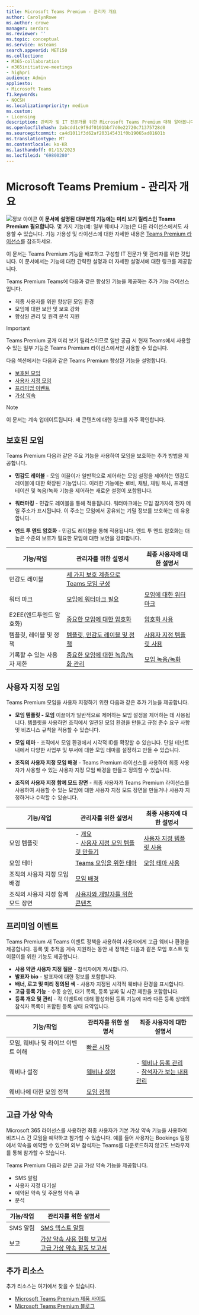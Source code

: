 ```yaml
---
title: Microsoft Teams Premium - 관리자 개요
author: CarolynRowe
ms.author: crowe
manager: serdars
ms.reviewer: ''
ms.topic: conceptual
ms.service: msteams
search.appverid: MET150
ms.collection:
- M365-collaboration
- m365initiative-meetings
- highpri
audience: Admin
appliesto:
- Microsoft Teams
f1.keywords:
- NOCSH
ms.localizationpriority: medium
ms.custom:
- Licensing
description: 관리자 및 IT 전문가를 위한 Microsoft Teams Premium 대해 알아봅니다.
ms.openlocfilehash: 2abcdd1c9f9df0101bbf7d0e22720c71375728d0
ms.sourcegitcommit: ca4d1011f3d62af203145431f0b19065ad81601b
ms.translationtype: MT
ms.contentlocale: ko-KR
ms.lasthandoff: 01/13/2023
ms.locfileid: "69800280"
---
```

# <a name="microsoft-teams-premium---overview-for-administrators"></a>Microsoft Teams Premium - 관리자 개요

![정보 아이콘](media/info.png) **이 문서에 설명된 대부분의 기능에는 미리 보기 릴리스인 Teams Premium 필요합니다.** 몇 가지 기능(예: 일부 웨비나 기능)은 다른 라이선스에서도 사용할 수 있습니다. 기능 가용성 및 라이선스에 대한 자세한 내용은 [Teams Premium 라이선스](teams-add-on-licensing/licensing-enhance-teams.md)를 참조하세요.

이 문서는 Teams Premium 기능을 배포하고 구성할 IT 전문가 및 관리자를 위한 것입니다. 이 문서에서는 기능에 대한 간략한 설명과 더 자세한 설명서에 대한 링크를 제공합니다.

Teams Premium Teams에 다음과 같은 향상된 기능을 제공하는 추가 기능 라이선스입니다.  

-   최종 사용자를 위한 향상된 모임 환경
-   모임에 대한 보안 및 보호 강화 
-   향상된 관리 및 원격 분석 지원


> [!IMPORTANT]
> Teams Premium 공개 미리 보기 릴리스이므로 일반 공급 시 현재 Teams에서 사용할 수 있는 일부 기능은 Teams Premium 라이선스에서만 사용할 수 있습니다. 

다음 섹션에서는 다음과 같은 Teams Premium 향상된 기능을 설명합니다.

- [보호된 모임](#protected-meetings)
- [사용자 지정 모임](#custom-meetings)
- [프리미엄 이벤트](#premium-events)
- [가상 약속](#advanced-virtual-appointments)

> [!Note]
>이 문서는 계속 업데이트됩니다. 새 콘텐츠에 대한 링크를 자주 확인합니다.

## <a name="protected-meetings"></a>보호된 모임

Teams Premium 다음과 같은 주요 기능을 사용하여 모임을 보호하는 추가 방법을 제공합니다. 

- **민감도 레이블** - 모임 이끌이가 일반적으로 제어하는 모임 설정을 제어하는 민감도 레이블에 대한 확장된 기능입니다. 이러한 기능에는 로비, 채팅, 채팅 복사, 프레젠테이션 및 녹음/녹화 기능을 제어하는 새로운 설정이 포함됩니다.

- **워터마킹** - 민감도 레이블을 통해 적용됩니다. 워터마크에는 모임 참가자의 전자 메일 주소가 표시됩니다. 이 주소는 모임에서 공유되는 기밀 정보를 보호하는 데 유용합니다. 

- **엔드 투 엔드 암호화** - 민감도 레이블을 통해 적용됩니다. 엔드 투 엔드 암호화는 더 높은 수준의 보호가 필요한 모임에 대한 보안을 강화합니다.


| 기능/작업  | 관리자를 위한 설명서 | 최종 사용자에 대한 설명서
| -------------------- | ----------- | ------------ |
| 민감도 레이블 | [세 가지 보호 계층으로 Teams 모임 구성](configure-meetings-three-tiers-protection.md) | |
| 워터 마크 | [모임에 워터마크 필요](watermark-meeting-content-video.md) | [모임에 대한 워터마크](https://support.microsoft.com/office/watermark-for-teams-meetings-a9166432-f429-4a19-9a72-c9e8fdf4f589)|
| E2EE(엔드투엔드 암호화) | [중요한 모임에 대한 암호화](end-to-end-encrypted-meetings.md) | [암호화 사용](https://support.microsoft.com/office/use-end-to-end-encryption-for-teams-meetings-a8326d15-d187-49c4-ac99-14c17dbd617c)  |
| 템플릿, 레이블 및 정책 | [템플릿, 민감도 레이블 및 정책](meeting-templates-sensitivity-labels-policies.md)  | [사용자 지정 템플릿 사용](https://support.microsoft.com/office/use-custom-templates-for-teams-meetings-78279be9-3283-4999-b24e-96fb0da2fb4f) |
| 기록할 수 있는 사용자 제한 | [중요한 모임에 대한 녹음/녹화 관리](manage-meeting-recording-options.md) | [모임 녹음/녹화](https://support.microsoft.com/office/record-a-meeting-in-teams-34dfbe7f-b07d-4a27-b4c6-de62f1348c24?storagetype=stage#bkmk_whocanstartorstoparecording) |


## <a name="custom-meetings"></a>사용자 지정 모임

Teams Premium 모임을 사용자 지정하기 위한 다음과 같은 추가 기능을 제공합니다.

- **모임 템플릿 - 모임** 이끌이가 일반적으로 제어하는 모임 설정을 제어하는 데 사용됩니다. 템플릿을 사용하면 조직에서 일관된 모임 환경을 만들고 규정 준수 요구 사항 및 비즈니스 규칙을 적용할 수 있습니다.

- **모임 테마** - 조직에서 모임 환경에서 시각적 ID를 확장할 수 있습니다. 단일 테넌트 내에서 다양한 사업부 및 부서에 대한 모임 테마를 설정하고 만들 수 있습니다.

- **조직의 사용자 지정 모임 배경** - Teams Premium 라이선스를 사용하여 최종 사용자가 사용할 수 있는 사용자 지정 모임 배경을 만들고 정의할 수 있습니다.

- **조직의 사용자 지정 함께 모드 장면** - 최종 사용자가 Teams Premium 라이선스를 사용하여 사용할 수 있는 모임에 대한 사용자 지정 모드 장면을 만들거나 사용자 지정하거나 수락할 수 있습니다.


| 기능/작업 | 관리자를 위한 설명서 | 최종 사용자에 대한 설명서
| -------------------- | ----------- | ------------ |
| 모임 템플릿 | - [개요](custom-meeting-templates-overview.md)<br>- [사용자 지정 모임 템플릿 만들기](create-custom-meeting-template.md)| [사용자 지정 템플릿 사용](https://support.microsoft.com/office/use-custom-templates-for-teams-meetings-78279be9-3283-4999-b24e-96fb0da2fb4f)
| 모임 테마 | [Teams 모임을 위한 테마](meeting-themes.md) | [모임 테마 사용](https://support.microsoft.com/office/use-meeting-themes-for-teams-meetings-fbfd826d-1112-4790-918a-5a82cac8250e) |
| 조직의 사용자 지정 모임 배경 | [모임 배경](custom-meeting-backgrounds.md)| |
| 조직의 사용자 지정 함께 모드 장면 | [사용자와 개발자를 위한 콘텐츠](/microsoftteams/platform/apps-in-teams-meetings/teams-together-mode)| |





## <a name="premium-events"></a>프리미엄 이벤트

Teams Premium 새 Teams 이벤트 정책을 사용하여 사용자에게 고급 웨비나 환경을 제공합니다. 등록 및 추적을 계속 지원하는 동안 새 정책은 다음과 같은 모임 호스트 및 이끌이를 위한 기능도 제공합니다.

- **사용 약관 사용자 지정 질문** - 참석자에게 제시합니다.
- **발표자 bio** - 발표자에 대한 정보를 포함합니다.
- **배너, 로고 및 미리 정의된 색** - 사용자 지정된 시각적 웨비나 환경을 표시합니다.
- **고급 등록 기능** - 수동 승인, 대기 목록, 등록 날짜 및 시간 제한을 포함합니다.
- **등록 개요 및 관리** - 각 이벤트에 대해 활성화된 등록 기능에 따라 다른 등록 상태의 참석자 목록이 포함된 등록 상태 요약입니다.


| 기능/작업 | 관리자를 위한 설명서 | 최종 사용자에 대한 설명서
| -------------------- | ----------- | ----------- |
| 모임, 웨비나 및 라이브 이벤트 이해 | [빠른 시작](quick-start-meetings-live-events.md) | |
| 웨비나 설정 | [웨비나 설정](set-up-webinars.md) | - [웨비나 등록 관리](https://support.microsoft.com/office/manage-webinar-registration-923f382a-0cca-433a-b38d-7461971192d1) <br> - [참석자가 보는 내용 관리](https://support.microsoft.com/office/manage-what-attendees-see-in-teams-meetings-19bfd690-8122-49f4-bc04-c2c5f69b4e16)|
| 웨비나에 대한 모임 정책 | [모임 정책](meeting-policies-in-teams-general.md) | |




## <a name="advanced-virtual-appointments"></a>고급 가상 약속

Microsoft 365 라이선스를 사용하면 최종 사용자가 기본 가상 약속 기능을 사용하여 비즈니스 간 모임을 예약하고 참가할 수 있습니다. 예를 들어 사용자는 Bookings 일정에서 약속을 예약할 수 있으며 외부 참석자는 Teams를 다운로드하지 않고도 브라우저를 통해 참가할 수 있습니다. 

Teams Premium 다음과 같은 고급 가상 약속 기능을 제공합니다.

- SMS 알림
- 사용자 지정 대기실
- 예약된 약속 및 주문형 약속 큐
- 분석

| 기능/작업  | 관리자를 위한 설명서 | 
| -------------------- | ----------- | 
| SMS 알림  | [SMS 텍스트 알림](bookings-app-admin.md#sms-text-notifications) | 
| 보고 | [가상 약속 사용 현황 보고서](/microsoft-365/frontline/virtual-appointments-usage-report?bc=%2fmicrosoftteams%2fbreadcrumb%2ftoc.json&toc=%2fmicrosoftteams%2ftoc.json)<br>[고급 가상 약속 활동 보고서](/microsoft-365/frontline/advanced-virtual-appointments-activity-report?bc=%2fmicrosoftteams%2fbreadcrumb%2ftoc.json&toc=%2fmicrosoftteams%2ftoc.json) | 



## <a name="additional-resources"></a>추가 리소스

추가 리소스는 여기에서 찾을 수 있습니다.

- [Microsoft Teams Premium 제품 사이트](https://www.microsoft.com/microsoft-teams/premium)
- [Microsoft Teams Premium 블로그](https://www.microsoft.com/microsoft-365/blog/2022/10/12/introducing-microsoft-teams-premium-the-better-way-to-meet/)



